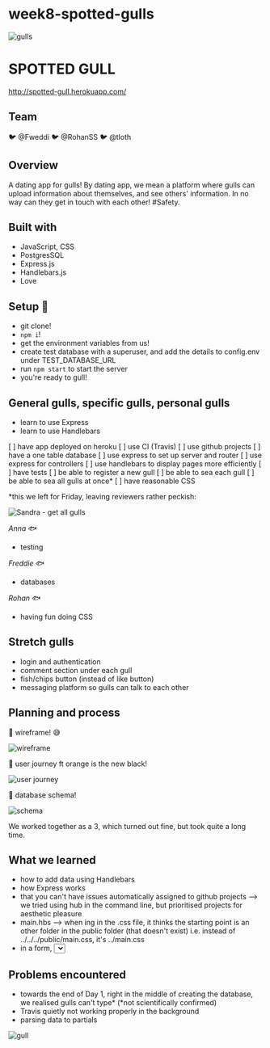 # week8-spotted-gulls

![gulls](https://thumbs.gfycat.com/CharmingDimwittedBonobo-size_restricted.gif)

# SPOTTED GULL
http://spotted-gull.herokuapp.com/

## Team

:bird: @Fweddi :bird: @RohanSS :bird: @tloth

## Overview

A dating app for gulls! By dating app, we mean a platform where gulls can upload information about themselves, and see others' information. In no way can they get in touch with each other! #Safety.

## Built with

+ JavaScript, CSS
+ PostgresSQL
+ Express.js
+ Handlebars.js
+ Love

## Setup :blowfish:

+ git clone!
+ `npm i`!
+ get the environment variables from us!
+ create test database with a superuser, and add the details to config.env under TEST_DATABASE_URL
+ run `npm start` to start the server
+ you're ready to gull!

## General gulls, specific gulls, personal gulls

+ learn to use Express
+ learn to use Handlebars

[ ] have app deployed on heroku
[ ] use CI (Travis)
[ ] use github projects
[ ] have a one table database
[ ] use express to set up server and router
[ ] use express for controllers
[ ] use handlebars to display pages more efficiently
[ ] have tests
[ ] be able to register a new gull
[ ] be able to sea each gull
[ ] be able to sea all gulls at once*
[ ] have reasonable CSS

*this we left for Friday, leaving reviewers rather peckish:

![Sandra - get all gulls](https://i.imgur.com/qUzANA5.png)

_Anna_ :fish:

+ testing

_Freddie_ :fish:

+ databases

_Rohan_ :fish:

+ having fun doing CSS

## Stretch gulls

+ login and authentication
+ comment section under each gull
+ fish/chips button (instead of like button)
+ messaging platform so gulls can talk to each other

## Planning and process

:ocean: wireframe! :sweat_smile:

![wireframe](https://i.imgur.com/N4ROA7t.jpg)

:ocean: user journey ft orange is the new black!

![user journey](https://i.imgur.com/cNKkb5z.jpg)

:ocean: database schema!

![schema](https://i.imgur.com/FTb5OjY.jpg)

We worked together as a 3, which turned out fine, but took quite a long time.

## What we learned

+ how to add data using Handlebars
+ how Express works
+ that you can't have issues automatically assigned to github projects --> we tried using hub in the command line, but prioritised projects for aesthetic pleasure
+ main.hbs --> when <link>ing in the .css file, it thinks the starting point is an other folder in the public folder (that doesn't exist) i.e. instead of ../../../public/main.css, it's ../main.css
+ in a form, <select>s also need `name` and `id`!
  
## Problems encountered

+ towards the end of Day 1, right in the middle of creating the database, we realised gulls can't type* (*not scientifically confirmed)
+ Travis quietly not working properly in the background
+ parsing data to partials

![gull](https://media3.giphy.com/media/EU937QYxNFPeE/giphy.gif)
